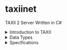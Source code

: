 ﻿# taxiinet
TAXII 2 Server Written in C#

<details>
<summary>Introduction to TAXII</summary>


### Overview
Trusted Automated Exchange of Intelligence Information (TAXII) is an application layer protocol used to exchange cyber threat intelligence (CTI) over HTTPS. TAXII enables organizations to share CTI by defining an API that aligns with common sharing models. Specifically, TAXII defines two primary services, Collections and Channels, to support a variety of commonly-used sharing models. Collections allow a producer to host a set of CTI data that can be requested by consumers. Channels allow producers to push data to many consumers; and allow consumers to receive data from many producers. Collections and Channels can be organized by grouping them into an API Root to support the needs of a particular trust group or to organize them in some other way. Note: This version of the TAXII specification reserves the keywords required for Channels but does not specify Channel services. Channels and their services will be defined in a subsequent version of this specification.

TAXII is specifically designed to support the exchange of CTI represented in STIX. As such, the examples and some features in the specification are intended to align with STIX. This does not mean TAXII cannot be used to share data in other formats; it is designed for STIX but is not limited to STIX.

### Discovery
This specification defines two discovery methods. The first is a network level discovery that uses a DNS SRV record [RFC2782]. This DNS SRV record can be used to advertise the location of a TAXII Server within a network (e.g., so that TAXII-enabled security infrastructure can automatically locate an organization's internal TAXII Server) or to the general Internet. See section 3.9 for complete information on advertising TAXII Servers in DNS.

The second discovery method is a Discovery Endpoint (this specification uses the term Endpoint to identify a URL and an HTTP method with a defined request and response) that enables authorized clients to obtain information about a TAXII Server and get a list of API Roots. See section 4.1 for complete information on the Discovery Endpoint.

### API Roots
API Roots are logical groupings of TAXII Collections, Channels, and related functionality. A TAXII server instance can support one or more API Roots. API Roots can be thought of as instances of the TAXII API available at different URLs, where each API Root is the "root" URL of that particular instance of the TAXII API. Organizing the Collections and Channels into API Roots allows for a division of content and access control by trust group or any other logical grouping. For example, a single TAXII Server could host multiple API Roots - one API Root for Collections and Channels used by Sharing Group A and another API Root for Collections and Channels used by Sharing Group B.

Each API Root contains a set of Endpoints that a TAXII Client contacts in order to interact with the TAXII Server. This interaction can take several forms:

- Server Discovery, as described above, can be used to learn about the API Roots hosted by a TAXII Server.
- Each API Root might support zero or more Collections. Interactions with Collections include discovering the type of CTI contained in that Collection, pushing new CTI to that Collection, and/or retrieving CTI from that Collection. Each piece of CTI content in a Collection is referred to as an Object.
- Each API Root might host zero or more Channels.
- Each API Root also allows TAXII Clients to check on the Status of certain types of requests to the TAXII Server. For example, if a TAXII Client submitted new CTI, a Status request can allow the Client to check on whether the new CTI was accepted.



![summarizes the relationships between the components of an API Root.](https://docs.oasis-open.org/cti/taxii/v2.1/os/taxii-v2.1-os_files/image002.png)

> Example API Root URLs
>
> ```
> https://example.com/
> https://api1.example.com/
> https://example.com/api1/
> https://example.com/api2/
> https://example.org/trustgroup1/
> https://example.org/taxii2/api1/
> ```
</details>

<details>
<summary>Data Types</summary>|

This section defines the names and permitted values of common types used throughout this specification. These types are referenced by the “Type” column in other sections. This table does not, however, define the meaning of any properties using these types. These types may be further restricted elsewhere in the document.

| Type        | Description                                        |
|-------------|----------------------------------------------------|
| api-root    | An API Root Resource, see section 4.2.1.           |
| boolean     | A boolean is a value of either true or false. Properties with this type MUST have a literal (unquoted) value of true or false. |
| collection  | A Collection Resource, see section 5.2.1.          |
| collections | A Collections Resource, see section 5.1.1.         |
| dictionary  | A dictionary is a JSON object that captures an arbitrary set of key/value pairs. |
| discovery   | A Discovery Resource, see section 4.1.1.           |
| envelope    | A TAXII Envelope, see section 3.7.                 |
| error       | An Error Message, see section 3.6.1.               |
| identifier  | An identifier is an RFC 4122-compliant Version 4 UUID. The UUID MUST be generated according to the algorithm(s) defined in RFC 4122, section 4.4 (Version 4 UUID) [RFC4122]. |
| integer     | The integer data type represents a whole number. Unless otherwise specified, all integers MUST be capable of being represented as a signed 54-bit value  ([-(2**53)+1, (2**53)-1]) as defined in [RFC7493]. Additional restrictions MAY be placed on the type where it is used. |
| list        | The list type defines a sequence of values ordered based on how they appear in the list. The phrasing "list of type &lt;type&gt;" is used to indicate that all values within the list MUST conform to the specified type. For instance, list of type integer means that all values of the list must be of the integer type. This specification does not specify the maximum number of allowed values in a list, however every instance of a list MUST have at least one value. Specific TAXII resource properties may define more restrictive upper and/or lower bounds for the length of the list. Empty lists are prohibited in TAXII and MUST NOT be used as a substitute for omitting optional properties. If the property is required, the list MUST be present and MUST have at least one value. |
| manifest    | A Manifest Resource, see section 5.3.1.            |
| object      | An Object Resource, see section 3.7.               |
| status      | A Status Resource, see section 4.3.1.              |
| string      | The string data type represents a finite-length string of valid characters from the Unicode coded character set [ISO10646] that are encoded in UTF-8. Unicode incorporates ASCII [RFC0020] and the characters of many other international character sets. |
| timestamp   | The timestamp type defines how timestamps are represented in TAXII and is represented in serialization as a string. The timestamp type MUST be a valid RFC 3339-formatted timestamp [RFC3339] using the format YYYY-MM-DDTHH:MM:SS.ssssssZ Unlike the STIX timestamp type, the TAXII timestamp MUST have microsecond precision. The timestamp MUST be represented in the UTC timezone and MUST use the “Z” designation to indicate this. |
| versions    | A Versions Resource, see section 5.8.1.            |

</details>

<details>
	<summary>Specifications</summary>

A. [TAXII - Core Concepts](https://docs.oasis-open.org/cti/taxii/v2.1/os/taxii-v2.1-os.html#_Toc31107513)
	1. [Endpoints](https://docs.oasis-open.org/cti/taxii/v2.1/os/taxii-v2.1-os.html#_Toc31107514)
	2. [HTTP Headers](https://docs.oasis-open.org/cti/taxii/v2.1/os/taxii-v2.1-os.html#_Toc31107515)
	3. [Sorting](https://docs.oasis-open.org/cti/taxii/v2.1/os/taxii-v2.1-os.html#_Toc31107516)
	4. [Filtering](https://docs.oasis-open.org/cti/taxii/v2.1/os/taxii-v2.1-os.html#_Toc31107517)
		1. [Supported Fields for Match](https://docs.oasis-open.org/cti/taxii/v2.1/os/taxii-v2.1-os.html#_Toc31107518)
	5. [Pagination](https://docs.oasis-open.org/cti/taxii/v2.1/os/taxii-v2.1-os.html#_Toc31107519)
	6. [Errors](https://docs.oasis-open.org/cti/taxii/v2.1/os/taxii-v2.1-os.html#_Toc31107520)
		1. [Error Message](https://docs.oasis-open.org/cti/taxii/v2.1/os/taxii-v2.1-os.html#_Toc31107521)
	7. [Envelope Resource](https://docs.oasis-open.org/cti/taxii/v2.1/os/taxii-v2.1-os.html#_Toc31107522)
	8. [Property Names](https://docs.oasis-open.org/cti/taxii/v2.1/os/taxii-v2.1-os.html#_Toc31107523)
	9. [DNS SRV Names](https://docs.oasis-open.org/cti/taxii/v2.1/os/taxii-v2.1-os.html#_Toc31107524)
B. [TAXII API - Server Information](https://docs.oasis-open.org/cti/taxii/v2.1/os/taxii-v2.1-os.html#_Toc31107525)
	1. [Server Discovery](https://docs.oasis-open.org/cti/taxii/v2.1/os/taxii-v2.1-os.html#_Toc31107526)
		1. [Discovery Resource](https://docs.oasis-open.org/cti/taxii/v2.1/os/taxii-v2.1-os.html#_Toc31107527)
	2. [Get API Root Information](https://docs.oasis-open.org/cti/taxii/v2.1/os/taxii-v2.1-os.html#_Toc31107528)
		1. [API Root Resource](https://docs.oasis-open.org/cti/taxii/v2.1/os/taxii-v2.1-os.html#_Toc31107529)
	3. [Get Status](https://docs.oasis-open.org/cti/taxii/v2.1/os/taxii-v2.1-os.html#_Toc31107530)
		1. [Status Resource](https://docs.oasis-open.org/cti/taxii/v2.1/os/taxii-v2.1-os.html#_Toc31107531)
C. [TAXII API - Collections](https://docs.oasis-open.org/cti/taxii/v2.1/os/taxii-v2.1-os.html#_Toc31107532)
	1. [Get Collections](https://docs.oasis-open.org/cti/taxii/v2.1/os/taxii-v2.1-os.html#_Toc31107533)
		1. [Collections Resource](https://docs.oasis-open.org/cti/taxii/v2.1/os/taxii-v2.1-os.html#_Toc31107534)
	2. [Get a Collection](https://docs.oasis-open.org/cti/taxii/v2.1/os/taxii-v2.1-os.html#_Toc31107535)
		1. [Collection Resource](https://docs.oasis-open.org/cti/taxii/v2.1/os/taxii-v2.1-os.html#_Toc31107536)
	3. [Get Object Manifests](https://docs.oasis-open.org/cti/taxii/v2.1/os/taxii-v2.1-os.html#_Toc31107537)
		1. [Manifest Resource](https://docs.oasis-open.org/cti/taxii/v2.1/os/taxii-v2.1-os.html#_Toc31107538)
	4. [Get Objects](https://docs.oasis-open.org/cti/taxii/v2.1/os/taxii-v2.1-os.html#_Toc31107539)
	5. [Add Objects](https://docs.oasis-open.org/cti/taxii/v2.1/os/taxii-v2.1-os.html#_Toc31107540)
	6. [Get an Object](https://docs.oasis-open.org/cti/taxii/v2.1/os/taxii-v2.1-os.html#_Toc31107541)
	7. [Delete an Object](https://docs.oasis-open.org/cti/taxii/v2.1/os/taxii-v2.1-os.html#_Toc31107542)
	8. [Get Object Versions](https://docs.oasis-open.org/cti/taxii/v2.1/os/taxii-v2.1-os.html#_Toc31107543)
		1. [Versions Resource](https://docs.oasis-open.org/cti/taxii/v2.1/os/taxii-v2.1-os.html#_Toc31107544)
D. [TAXII API - Channels](https://docs.oasis-open.org/cti/taxii/v2.1/os/taxii-v2.1-os.html#_Toc31107545)
</details>